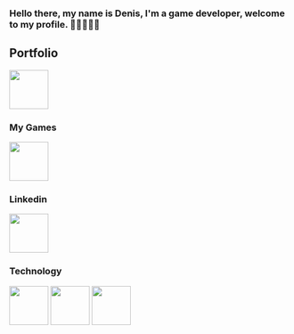 ### Hello there, my name is Denis, I'm a game developer, welcome to my profile. 🐱‍🚀🐱‍🏍👾


## Portfolio
<a href="https://denisyurkov.github.io/" target="_blank"><img src="https://user-images.githubusercontent.com/42248514/176509266-c24b2871-5380-429c-8463-b976951833c5.png"  width="70" height="70"></a>

### My Games
<a href="https://soyuz-games.itch.io/" target="_blank"><img src="https://user-images.githubusercontent.com/42248514/176510686-688142ea-556e-4968-97ad-7c98ef5b0400.svg" width="auto"  height="70"></a>

### Linkedin
<a href="https://www.linkedin.com/in/denisyurkov/" target="_blank"><img src="https://user-images.githubusercontent.com/42248514/176511154-f16cf460-3497-4a4e-a3b6-b7ce1840ecfd.png"  width="70" height="70"></a>

### Technology
<a href="https://unity.com/" target="_blank"><img src="https://user-images.githubusercontent.com/42248514/176506180-e2e3b8c7-6cea-42a4-b79f-08cc1e6460c6.png"  width="70" height="70"></a>
<a href="https://godotengine.org/" target="_blank"><img src="[https://godotengine.org/assets/press/icon_color.png](https://godotengine.org/assets/press/logo_large_color_light.webp"  width="70" height="70"></a>
<a href="https://docs.microsoft.com/en-us/dotnet/csharp/" target="_blank"><img src="https://user-images.githubusercontent.com/42248514/176507465-798a8884-875a-4203-a63c-cc3e94a0b9cb.png"  width="70" height="70"></a>
